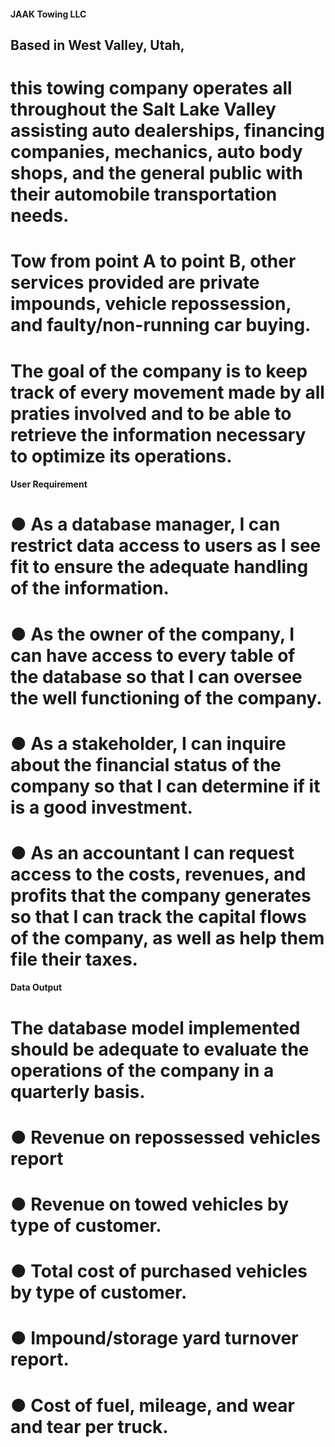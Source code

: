 #### JAAK Towing LLC
## Based in West Valley, Utah,
# this towing company operates all throughout the Salt Lake Valley assisting auto dealerships, financing companies, mechanics, auto body shops, and the general public with their automobile transportation needs.
# Tow from point A to point B, other services provided are private impounds, vehicle repossession, and faulty/non-running car buying.
# The goal of the company is to keep track of every movement made by all praties involved and to be able to retrieve the information necessary to optimize its operations.

#### User Requirement
# ● As a database manager, I can restrict data access to users as I see fit to ensure the adequate handling of the information.
# ● As the owner of the company, I can have access to every table of the database so that I can oversee the well functioning of the company.
# ● As a stakeholder, I can inquire about the financial status of the company so that I can determine if it is a good investment.
# ● As an accountant I can request access to the costs, revenues, and profits that the company generates so that I can track the capital flows of the company, as well as help them file their taxes.

#### Data Output
# The database model implemented should be adequate to evaluate the operations of the company in a quarterly basis.
# ● Revenue on repossessed vehicles report
# ● Revenue on towed vehicles by type of customer.
# ● Total cost of purchased vehicles by type of customer.
# ● Impound/storage yard turnover report.
# ● Cost of fuel, mileage, and wear and tear per truck.
